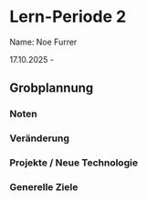 # Lern-Periode 2
Name: Noe Furrer

17.10.2025 - 

## Grobplannung
### Noten
### Veränderung
### Projekte / Neue Technologie
### Generelle Ziele
